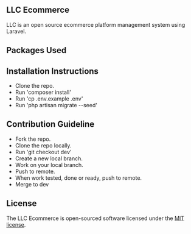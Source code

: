 ## LLC Ecommerce

LLC is an open source ecommerce platform management system using Laravel.

## Packages Used

## Installation Instructions

-   Clone the repo.
-   Run 'composer install'
-   Run 'cp .env.example .env'
-   Run 'php artisan migrate --seed'

## Contribution Guideline

-   Fork the repo.
-   Clone the repo locally.
-   Run 'git checkout dev'
-   Create a new local branch.
-   Work on your local branch.
-   Push to remote.
-   When work tested, done or ready, push to remote.
-   Merge to dev

## License

The LLC Ecommerce is open-sourced software licensed under the [MIT license](https://opensource.org/licenses/MIT).
